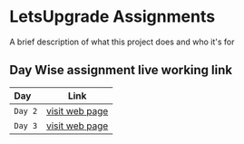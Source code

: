 
# LetsUpgrade Assignments

A brief description of what this project does and who it's for


## Day Wise assignment live working link




| Day      | Link               |
| :-------- |------------------------- |
| `Day 2` | [visit web page](https://sanskritiagrawal1.github.io/LetsUpgrade/INDEX1.html)|
| `Day 3` | [visit web page](https://sanskritiagrawal1.github.io/LetsUpgrade/INDEX1.html)|


